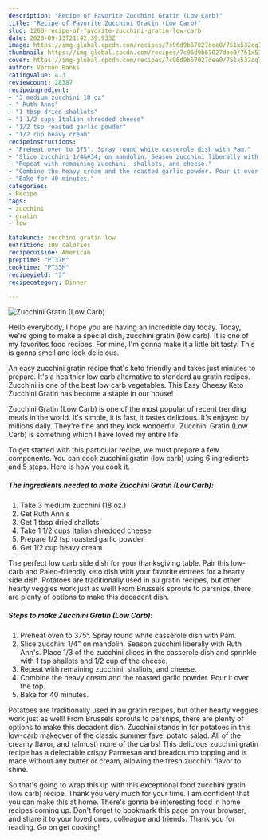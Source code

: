 ```yaml
---
description: "Recipe of Favorite Zucchini Gratin (Low Carb)"
title: "Recipe of Favorite Zucchini Gratin (Low Carb)"
slug: 1260-recipe-of-favorite-zucchini-gratin-low-carb
date: 2020-09-13T21:42:39.933Z
image: https://img-global.cpcdn.com/recipes/7c96d9b67027dee0/751x532cq70/zucchini-gratin-low-carb-recipe-main-photo.jpg
thumbnail: https://img-global.cpcdn.com/recipes/7c96d9b67027dee0/751x532cq70/zucchini-gratin-low-carb-recipe-main-photo.jpg
cover: https://img-global.cpcdn.com/recipes/7c96d9b67027dee0/751x532cq70/zucchini-gratin-low-carb-recipe-main-photo.jpg
author: Vernon Banks
ratingvalue: 4.3
reviewcount: 28387
recipeingredient:
- "3 medium zucchini 18 oz"
- " Ruth Anns"
- "1 tbsp dried shallots"
- "1 1/2 cups Italian shredded cheese"
- "1/2 tsp roasted garlic powder"
- "1/2 cup heavy cream"
recipeinstructions:
- "Preheat oven to 375°. Spray round white casserole dish with Pam."
- "Slice zucchini 1/4&#34; on mandolin. Season zucchini liberally with Ruth Ann&#39;s. Place 1/3 of the zucchini slices in the casserole dish and sprinkle with 1 tsp shallots and 1/2 cup of the cheese."
- "Repeat with remaining zucchini, shallots, and cheese."
- "Combine the heavy cream and the roasted garlic powder. Pour it over the top."
- "Bake for 40 minutes."
categories:
- Recipe
tags:
- zucchini
- gratin
- low

katakunci: zucchini gratin low 
nutrition: 109 calories
recipecuisine: American
preptime: "PT37M"
cooktime: "PT33M"
recipeyield: "3"
recipecategory: Dinner

---
```



![Zucchini Gratin (Low Carb)](https://img-global.cpcdn.com/recipes/7c96d9b67027dee0/751x532cq70/zucchini-gratin-low-carb-recipe-main-photo.jpg)

Hello everybody, I hope you are having an incredible day today. Today, we're going to make a special dish, zucchini gratin (low carb). It is one of my favorites food recipes. For mine, I'm gonna make it a little bit tasty. This is gonna smell and look delicious.

An easy zucchini gratin recipe that&#39;s keto friendly and takes just minutes to prepare. It&#39;s a healthier low carb alternative to standard au gratin recipes. Zucchini is one of the best low carb vegetables. This Easy Cheesy Keto Zucchini Gratin has become a staple in our house!

Zucchini Gratin (Low Carb) is one of the most popular of recent trending meals in the world. It's simple, it is fast, it tastes delicious. It's enjoyed by millions daily. They're fine and they look wonderful. Zucchini Gratin (Low Carb) is something which I have loved my entire life.


To get started with this particular recipe, we must prepare a few components. You can cook zucchini gratin (low carb) using 6 ingredients and 5 steps. Here is how you cook it.

<!--inarticleads1-->

##### The ingredients needed to make Zucchini Gratin (Low Carb):

1. Take 3 medium zucchini (18 oz.)
1. Get  Ruth Ann&#39;s
1. Get 1 tbsp dried shallots
1. Take 1 1/2 cups Italian shredded cheese
1. Prepare 1/2 tsp roasted garlic powder
1. Get 1/2 cup heavy cream


The perfect low carb side dish for your thanksgiving table. Pair this low-carb and Paleo-friendly keto dish with your favorite entreés for a hearty side dish. Potatoes are traditionally used in au gratin recipes, but other hearty veggies work just as well! From Brussels sprouts to parsnips, there are plenty of options to make this decadent dish. 

<!--inarticleads2-->

##### Steps to make Zucchini Gratin (Low Carb):

1. Preheat oven to 375°. Spray round white casserole dish with Pam.
1. Slice zucchini 1/4&#34; on mandolin. Season zucchini liberally with Ruth Ann&#39;s. Place 1/3 of the zucchini slices in the casserole dish and sprinkle with 1 tsp shallots and 1/2 cup of the cheese.
1. Repeat with remaining zucchini, shallots, and cheese.
1. Combine the heavy cream and the roasted garlic powder. Pour it over the top.
1. Bake for 40 minutes.


Potatoes are traditionally used in au gratin recipes, but other hearty veggies work just as well! From Brussels sprouts to parsnips, there are plenty of options to make this decadent dish. Zucchini stands in for potatoes in this low-carb makeover of the classic summer fave, potato salad. All of the creamy flavor, and (almost) none of the carbs! This delicious zucchini gratin recipe has a delectable crispy Parmesan and breadcrumb topping and is made without any butter or cream, allowing the fresh zucchini flavor to shine. 

So that's going to wrap this up with this exceptional food zucchini gratin (low carb) recipe. Thank you very much for your time. I am confident that you can make this at home. There's gonna be interesting food in home recipes coming up. Don't forget to bookmark this page on your browser, and share it to your loved ones, colleague and friends. Thank you for reading. Go on get cooking!
